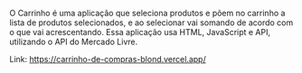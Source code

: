 O Carrinho é uma aplicação que seleciona produtos e põem no carrinho a lista de produtos selecionados, e ao selecionar vai somando de acordo com o que vai acrescentando.
Essa aplicação usa HTML, JavaScript e API, utilizando o API do Mercado Livre.

Link: https://carrinho-de-compras-blond.vercel.app/
